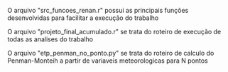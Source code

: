 O arquivo "src_funcoes_renan.r" possui as principais funções desenvolvidas para facilitar a execução do trabalho

O arquivo "projeto_final_acumulado.r" se trata do roteiro de execução de todas as analises do trabalho

O arquivo "etp_penman_no_ponto.py" se trata do roteiro de calculo do Penman-Monteih a partir de variaveis meteorologicas para N pontos

